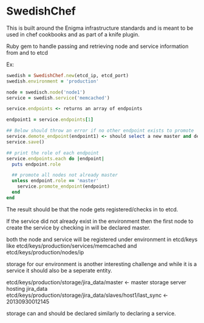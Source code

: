 SwedishChef
============

This is built around the Enigma infrastructure standards and is
meant to be used in chef cookbooks and as part of a knife plugin.


Ruby gem to handle passing and retrieving node and 
service information from and to etcd

Ex:
```ruby
swedish = SwedishChef.new(etcd_ip, etcd_port)
swedish.environment = 'production'

node = swedisch.node('node1')
service = swedish.service('memcached')

service.endpoints <- returns an array of endpoints

endpoint1 = service.endpoints[1]

## Below should throw an error if no other endpoint exists to promote
service.demote_endpoint(endpoint1) <- should select a new master and demote the old
service.save()

## print the role of each endpoint
service.endpoints.each do |endpoint|
  puts endpoint.role

  ## promote all nodes not already master
  unless endpoint.role == 'master'
    service.promote_endpoint(endpoint)
  end
end
```

The result should be that the node gets registered/checks in to etcd.

If the service did not already exist in the environment then the first
node to create the service by checking in will be declared master.

both the node and service will be registered under environment in etcd/keys
like etcd/keys/production/services/memcached and etcd/keys/production/nodes/ip

storage for our environment is another interesting challenge and while it is
a service it should also be a seperate entity.

etcd/keys/production/storage/jira_data/master <- master storage server hosting jira_data
etcd/keys/production/storage/jira_data/slaves/host1/last_sync <- 20130930012145

storage can and should be declared similarly to declaring a service.
